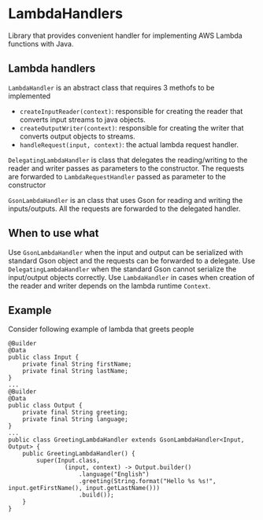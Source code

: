 # LambdaHandlers

Library that provides convenient handler for implementing AWS Lambda functions with Java.

## Lambda handlers

`LambdaHandler` is an abstract class that requires 3 methofs to be implemented
- `createInputReader(context)`: responsible for creating the reader that converts input streams to java objects.
- `createOutputWriter(context)`: responsible for creating the writer that converts output objects to streams.
- `handleRequest(input, context)`: the actual lambda request handler.

`DelegatingLambdaHandler` is class that delegates the reading/writing to the reader and writer passes as parameters to the constructor. The requests are forwarded to `LambdaRequestHandler` passed as parameter to the constructor

`GsonLambdaHandler` is an class that uses Gson for reading and writing the inputs/outputs. All the requests are forwarded to the delegated handler.

## When to use what

Use `GsonLambdaHandler` when the input and output can be serialized with standard Gson object and the requests can be forwarded to a delegate. Use `DelegatingLambdaHandler` when the standard Gson cannot serialize the input/output objects correctly. Use `LambdaHandler` in cases when creation of the reader and writer depends on the lambda runtime `Context`. 

## Example

Consider following example of lambda that greets people

```
@Builder
@Data
public class Input {
	private final String firstName;
	private final String lastName;
}
...
@Builder
@Data
public class Output {
	private final String greeting;
	private final String language;
}
...
public class GreetingLambdaHandler extends GsonLambdaHandler<Input, Output> {
	public GreetingLambdaHandler() {
		super(Input.class,
				(input, context) -> Output.builder()
					.language("English")
					.greeting(String.format("Hello %s %s!", input.getFirstName(), input.getLastName()))
					.build());
	}
}
```